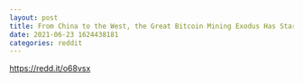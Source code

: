 ```yaml
--- 
layout: post 
title: From China to the West, the Great Bitcoin Mining Exodus Has Started. And That’s Bullish for Bitcoin. America will be the big winner in this ban by China. 
date: 2021-06-23 1624438181 
categories: reddit 
--- 
```

https://redd.it/o68vsx